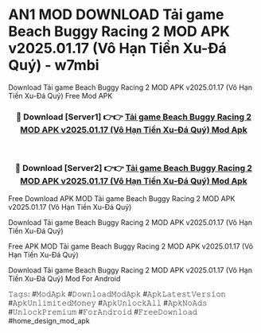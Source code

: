 # AN1 MOD DOWNLOAD Tải game Beach Buggy Racing 2 MOD APK v2025.01.17 (Vô Hạn Tiền Xu-Đá Quý) - w7mbi
Download Tải game Beach Buggy Racing 2 MOD APK v2025.01.17 (Vô Hạn Tiền Xu-Đá Quý) Free Mod APK

<div align="center">
<h3>🔴 Download [Server1] 👉👉 <a href="https://apk-comot.site?title=Tải_game_Beach_Buggy_Racing_2_MOD_APK_v2025.01.17_(Vô_Hạn_Tiền_Xu-Đá_Quý)">Tải game Beach Buggy Racing 2 MOD APK v2025.01.17 (Vô Hạn Tiền Xu-Đá Quý) Mod Apk</a></h3><br>

<h3>🔴 Download [Server2] 👉👉 <a href="https://apk-comot.site?title=Tải_game_Beach_Buggy_Racing_2_MOD_APK_v2025.01.17_(Vô_Hạn_Tiền_Xu-Đá_Quý)">Tải game Beach Buggy Racing 2 MOD APK v2025.01.17 (Vô Hạn Tiền Xu-Đá Quý) Mod Apk</a></h3>
</div>


Free Download APK MOD Tải game Beach Buggy Racing 2 MOD APK v2025.01.17 (Vô Hạn Tiền Xu-Đá Quý)

Download Tải game Beach Buggy Racing 2 MOD APK v2025.01.17 (Vô Hạn Tiền Xu-Đá Quý) 

Free APK MOD Tải game Beach Buggy Racing 2 MOD APK v2025.01.17 (Vô Hạn Tiền Xu-Đá Quý) 

Download Tải game Beach Buggy Racing 2 MOD APK v2025.01.17 (Vô Hạn Tiền Xu-Đá Quý) Mod For Android

𝚃𝚊𝚐𝚜: #𝙼𝚘𝚍𝙰𝚙𝚔 #𝙳𝚘𝚠𝚗𝚕𝚘𝚊𝚍𝙼𝚘𝚍𝙰𝚙𝚔 #𝙰𝚙𝚔𝙻𝚊𝚝𝚎𝚜𝚝𝚅𝚎𝚛𝚜𝚒𝚘𝚗 #𝙰𝚙𝚔𝚄𝚗𝚕𝚒𝚖𝚒𝚝𝚎𝚍𝙼𝚘𝚗𝚎𝚢 #𝙰𝚙𝚔𝚄𝚗𝚕𝚘𝚌𝚔𝙰𝚕𝚕 #𝙰𝚙𝚔𝙽𝚘𝙰𝚍𝚜 #𝚄𝚗𝚕𝚘𝚌𝚔𝙿𝚛𝚎𝚖𝚒𝚞𝚖 #𝙵𝚘𝚛𝙰𝚗𝚍𝚛𝚘𝚒𝚍 #𝙵𝚛𝚎𝚎𝙳𝚘𝚠𝚗𝚕𝚘𝚊𝚍 #home_design_mod_apk